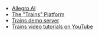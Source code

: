 - [Allegro AI](https://allegro.ai/)
- [The "Trains" Platform](https://github.com/allegroai/trains)
- [Trains demo server](https://demoapp.trains.allegro.ai/)
- [Trains video tutorials on YouTube](http://youtube.com/c/AllegroAI)